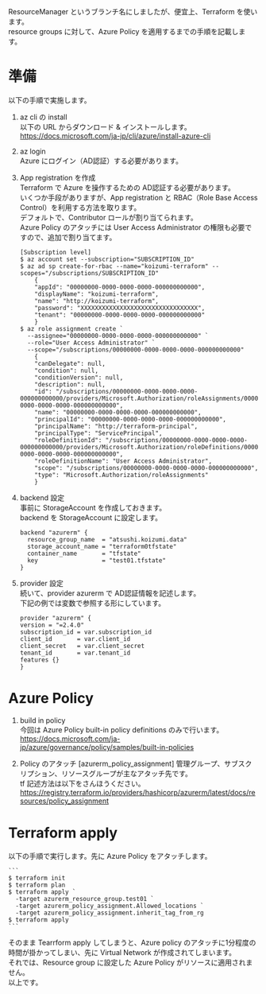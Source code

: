 ResourceManager というブランチ名にしましたが、便宜上、Terraform を使います。<br>
resource groups に対して、Azure Policy を適用するまでの手順を記載します。

# 準備
以下の手順で実施します。

1. az cli の install<br>
    以下の URL からダウンロード & インストールします。<br>
    https://docs.microsoft.com/ja-jp/cli/azure/install-azure-cli

2. az login<br>
    Azure にログイン（AD認証）する必要があります。 

3. App registration を作成<br>
    Terraform で Azure を操作するための AD認証する必要があります。<br>
    いくつか手段がありますが、App registration と RBAC（Role Base Access Control）を利用する方法を取ります。<br>
    デフォルトで、Contributor ロールが割り当てられます。<br>
    Azure Policy のアタッチには User Access Administrator の権限も必要ですので、追加で割り当てます。
    ```
    [Subscription level]
    $ az account set --subscription="SUBSCRIPTION_ID"
    $ az ad sp create-for-rbac --name="koizumi-terraform" --scopes="/subscriptions/SUBSCRIPTION_ID"
        {
        "appId": "00000000-0000-0000-0000-000000000000",
        "displayName": "koizumi-terraform",
        "name": "http://koizumi-terraform",
        "password": "XXXXXXXXXXXXXXXXXXXXXXXXXXXXXXXXX",
        "tenant": "00000000-0000-0000-0000-000000000000"
        }
    $ az role assignment create `
      --assignee="00000000-0000-0000-0000-000000000000" `
      --role="User Access Administrator" `
      --scope="/subscriptions/00000000-0000-0000-0000-000000000000"
        {
        "canDelegate": null,
        "condition": null,
        "conditionVersion": null,
        "description": null,
        "id": "/subscriptions/00000000-0000-0000-0000-000000000000/providers/Microsoft.Authorization/roleAssignments/00000000-0000-0000-0000-000000000000",
        "name": "00000000-0000-0000-0000-000000000000",
        "principalId": "00000000-0000-0000-0000-000000000000",
        "principalName": "http://terraform-principal",
        "principalType": "ServicePrincipal",
        "roleDefinitionId": "/subscriptions/00000000-0000-0000-0000-000000000000/providers/Microsoft.Authorization/roleDefinitions/00000000-0000-0000-0000-000000000000",
        "roleDefinitionName": "User Access Administrator",
        "scope": "/subscriptions/00000000-0000-0000-0000-000000000000",
        "type": "Microsoft.Authorization/roleAssignments"
        }
    ```

4. backend 設定<br>
    事前に StorageAccount を作成しておきます。<br>
    backend を StorageAccount に設定します。
    ```
    backend "azurerm" {
      resource_group_name  = "atsushi.koizumi.data"
      storage_account_name = "terraform0tfstate"
      container_name       = "tfstate"
      key                  = "test01.tfstate"
    }
    ```

5. provider 設定<br>
    続いて、provider azurerm で AD認証情報を記述します。<br>
    下記の例では変数で参照する形にしています。
    ```
    provider "azurerm" {
    version = "=2.4.0"
    subscription_id = var.subscription_id
    client_id       = var.client_id
    client_secret   = var.client_secret
    tenant_id       = var.tenant_id
    features {}
    }
    ```

# Azure Policy

1. build in policy<br>
    今回は Azure Policy built-in policy definitions のみで行います。<br>
    https://docs.microsoft.com/ja-jp/azure/governance/policy/samples/built-in-policies

2. Policy のアタッチ [azurerm_policy_assignment]
    管理グループ、サブスクリプション、リソースグループが主なアタッチ先です。<br>
    tf 記述方法は以下をさんほうください。<br>
    https://registry.terraform.io/providers/hashicorp/azurerm/latest/docs/resources/policy_assignment

# Terraform apply

以下の手順で実行します。先に Azure Policy をアタッチします。<br>

    ```
    $ terraform init
    $ terraform plan
    $ terraform apply `
      -target azurerm_resource_group.test01 `
      -target azurerm_policy_assignment.Allowed_locations `
      -target azurerm_policy_assignment.inherit_tag_from_rg
    $ terraform apply
    ```

そのまま Tearrform apply してしまうと、Azure policy のアタッチに1分程度の時間が掛かってしまい、先に Virtual Network が作成されてしまいます。<br>
それでは、Resource group に設定した Azure Policy がリソースに適用されません。<br>
以上です。
